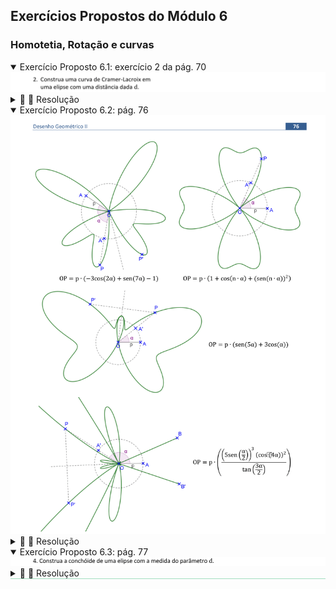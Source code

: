 <link rel="stylesheet" href="../../imagens/style.css">

<script type="text/x-mathjax-config">
  MathJax.Hub.Config({
    showProcessingMessages: false,
    tex2jax: { inlineMath: [['$','$'],['\\(','\\)']] }
  });
</script>
<script type="text/javascript" src="https://cdn.mathjax.org/mathjax/latest/MathJax.js?config=TeX-MML-AM_HTMLorMML"></script>

<h2 id="inicio">Exercícios Propostos do Módulo 6</h2>
<h3>Homotetia, Rotação e curvas</h3> 
  <details open><summary>Exercício Proposto 6.1: exercício 2 da pág. 70</summary>
  <img src="../../modulo6/apostila_nova_2022b-70c.png" />
  <div class="combo"><details class="sub"><summary>&#x1f4cf; &#x1f4d0; Resolução</summary>
	<p>Vamos construir uma curva de Cramer-Lacroix a partir de uma elipse e de uma distância <b>d</b>.</p>
	  <ul class="slider">
		  <li>
			   <input type="radio" id="001p" name="sl">
			   <label for="001p"></label>
			   <img src="70_04_01.png"/>
			   <figcaption>Construa uma elipse que passa por um ponto <b>K</b> e defina o segmento de medida <b>d</b>.</figcaption>
		   </li>
		   <li>
			   <input type="radio" id="002p" name="sl">
			   <label for="002p"></label>
			   <img src="70_04_02.png"/>
			   <figcaption>Encontre o centro <b>O</b> da elipse.</figcaption>
		   </li>
		   <li>
			   <input type="radio" id="003p" name="sl">
			   <label for="003p"></label>
			   <img src="70_04_04.png"/>
			   <figcaption>Escolha um ponto <b>A</b> da elipse e defina o segmento <b>AB = d</b> tal que <b>AB &perp; OA</b>.</figcaption>
		   </li>
		   <li>
			   <input type="radio" id="004p" name="sl">
			   <label for="004p"></label>
			   <img src="70_04_05.png"/>
			   <figcaption>Construa o segmento <b>OC &perp; OA</b> tal que <b>AC = d</b>.</figcaption>
		   </li>
		   <li>
			   <input type="radio" id="006p" name="sl">
			   <label for="006p"></label>
			   <img src="70_04_06.png"/>
			   <figcaption>Defina o segmento <b>BO</b>, e encontre o ponto <b>D &isin; OA</b> tal que <b>DO = BO</b>.</figcaption>
		   </li>
		   <li>
			   <input type="radio" id="007p" name="sl">
			   <label for="007p"></label>
			   <img src="70_04_07.png"/>
			   <figcaption>Os lugares geométricos de <b>C</b> e de <b>D</b> em relação ao ponto <b>A</b> definem uma curva de Cramer-Lacroix.</figcaption>
		   </li>
		</ul>
		<img src="70_04_00.png" class="fundo"/>
  </details></div></details>
  <details open><summary>Exercício Proposto 6.2: pág. 76</summary>
  <img src="../../modulo6/apostila_nova_2022b-76.png" />
  <div class="combo"><details class="sub"><summary>&#x1f4cf; &#x1f4d0; Resolução</summary>
	<p>Vamos construir curvas ornamentais usando suas equações com coordenadas polares. Defina o parâmetro <b>OA = p</b> da curva, escolha um ponto <b>A'</b> da circunferência e defina um ângulo <b>&alpha; = AOA'</b>. Construa a circunferência com centro em <b>O</b> e raio com medida com a medida indicada da equação polar em função do ângulo <b>&alpha;</b>.</p>
	  <ul class="slider">
		  <li>
			   <input type="radio" id="008p" name="sl">
			   <label for="008p"></label>
			   <img src="76_01_00.png"/>
			   <figcaption>Os lugares geométricos de <b>P</b> e de <b>P'</b> em relação ao ponto <b>A'</b> definem uma curva ornamental com parâmetro <b>p</b>.</figcaption>
		   </li>
		   <li>
			   <input type="radio" id="009p" name="sl">
			   <label for="009p"></label>
			   <img src="76_01_02.png"/>
			   <figcaption>Defina o número <b>n</b>. O lugar geométrico de <b>P</b> em relação ao ponto <b>A'</b> define uma curva ornamental com parâmetro <b>p</b>.</figcaption>
		   </li>
		   <li>
			   <input type="radio" id="011p" name="sl">
			   <label for="011p"></label>
			   <img src="76_01_02.png"/>
			   <figcaption>Encontre o simétrico de <b>P</b> em relação a um raio da circunferência. Os lugares geométricos de <b>P</b> e de <b>P'</b> em relação ao ponto <b>A'</b> definem uma curva ornamental com parâmetro <b>p</b>.</figcaption>
		   </li>
		   <li>
			   <input type="radio" id="010p" name="sl">
			   <label for="010p"></label>
			   <img src="76_01_03.png"/>
			   <figcaption>Encontre o simétrico de <b>P</b> em relação a uma corda da circunferência. Os lugares geométricos de <b>P</b> e de <b>P'</b> em relação ao ponto <b>A'</b> definem uma curva ornamental com parâmetro <b>p</b>.</figcaption>
		   </li>
		</ul>
		<img src="76_01_00.png" style="visibility:hidden;" class="fundo"/>
  </details></div></details>
  <details open style="border-bottom: 1px solid #a2dec0;"><summary>Exercício Proposto 6.3: pág. 77</summary>
  <img src="../../modulo5/apostila_nova_2022b-60e.png" />
  <div class="combo"><details class="sub"><summary>&#x1f4cf; &#x1f4d0; Resolução</summary>
	<p>Vamos construir curvas ornamentais usando suas equações com coordenadas polares. Defina o parâmetro <b>OA = p</b> da curva, escolha um ponto <b>A'</b> da circunferência e defina um ângulo <b>&alpha; = AOA'</b>. Construa a circunferência com centro em <b>O</b> e raio com medida com a medida indicada da equação polar em função do ângulo <b>&alpha;</b>.</p>
	  <ul class="slider">
		  <li>
			   <input type="radio" id="025p" name="sl">
			   <label for="025p"></label>
			   <img src="77_02_00.png"/>
			   <figcaption><b>1</b>. Defina o número <b>n</b>. O lugar geométrico de <b>P</b> em relação ao ponto <b>A'</b> define uma curva ornamental com parâmetro <b>p</b>.</figcaption>
		   </li>
		   <li>
			   <input type="radio" id="022p" name="sl">
			   <label for="022p"></label>
			   <img src="77_02_01.png"/>
			   <figcaption><b>2</b>. O lugar geométrico de <b>P</b> em relação ao ponto <b>A'</b> define uma curva lemniscata com parâmetro <b>p</b>.</figcaption>
		   </li>
		   <li>
			   <input type="radio" id="023p" name="sl">
			   <label for="023p"></label>
			   <img src="77_02_02.png"/>
			   <figcaption><b>3</b>. O lugar geométrico de <b>P</b> em relação ao ponto <b>A'</b> define uma curva ornamental com parâmetro <b>p</b>.</figcaption>
		   </li>
		   <li>
			   <input type="radio" id="021p" name="sl">
			   <label for="021p"></label>
			   <img src="77_02_03.png"/>
			   <figcaption><b>4</b>. O lugar geométrico de <b>P</b> em relação ao ponto <b>A'</b> define uma curva ornamental com parâmetro <b>p</b>.</figcaption>
		   </li>
		   <li>
			   <input type="radio" id="024p" name="sl">
			   <label for="024p"></label>
			   <img src="77_02_04.png"/>
			   <figcaption><b>5</b>. O lugar geométrico de <b>P</b> em relação ao ponto <b>A'</b> define uma curva ornamental com parâmetro <b>p</b>.</figcaption>
		   </li>
		   <li>
			   <input type="radio" id="026p" name="sl">
			   <label for="026p"></label>
			   <img src="77_02_05.png"/>
			   <figcaption><b>6</b>. Escolha um ângulo central <b>&beta;</b>. O lugar geométrico de <b>P</b> em relação ao ponto <b>A'</b> define uma espiral com parâmetro <b>p</b>.</figcaption>
		   </li>
		   <li>
			   <input type="radio" id="027p" name="sl">
			   <label for="027p"></label>
			   <img src="77_02_06.png"/>
			   <figcaption><b>7</b>. O lugar geométrico de <b>P</b> em relação ao ponto <b>A'</b> define uma curva torpedo com parâmetro <b>p</b>.</figcaption>
		   </li>
		   <li>
			   <input type="radio" id="028p" name="sl">
			   <label for="028p"></label>
			   <img src="77_02_07.png"/>
			   <figcaption><b>8</b>. O lugar geométrico de <b>P</b> em relação ao ponto <b>A'</b> define uma curva torpedo com parâmetro <b>p</b>.</figcaption>
		   </li>
		   <li>
			   <input type="radio" id="029p" name="sl">
			   <label for="029p"></label>
			   <img src="77_02_08.png"/>
			   <figcaption><b>9</b>. O lugar geométrico de <b>P</b> em relação ao ponto <b>A'</b> define uma curva ornamental com parâmetro <b>p</b>.</figcaption>
		   </li>
		</ul>
		<img src="77_02_00.png" style="visibility:hidden;" class="fundo"/>
  </details></div></details>



